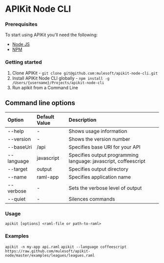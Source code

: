 APIKit Node CLI
===============

### Prerequisites

To start using APIKit you'll need the following:

* [Node JS](http://nodejs.org/)
* [NPM](https://npmjs.org/)

### Getting started

1. Clone APIKit - `git clone git@github.com:mulesoft/apikit-node-cli.git`
2. Install APIKit Node CLI globally - `npm install -g /Users/{username}/Projects/apikit-node-cli`
3. Run apikit from a Command Line

## Command line options

| Option            | Default Value  | Description  |
|:------------------|:---------------|:---------------|
| --help            |-               | Shows usage information
| --version         |-               | Shows the version number
| --baseUri         |/api            | Specifies base URI for your API
| --language        |javascript      | Specifies output programming language: javascript, coffeescript
| --target          |output          | Specifies output directory
| --name            |raml-app        | Specifies application name
| --verbose         |-               | Sets the verbose level of output
| --quiet           |-               | Silences commands

### Usage

`apikit [options] <raml-file or path-to-raml>`

### Examples
`apikit -n my-app api.raml`
`apikit --language coffeescript https://raw.github.com/mulesoft/apikit-node/master/examples/leagues/leagues.raml`
